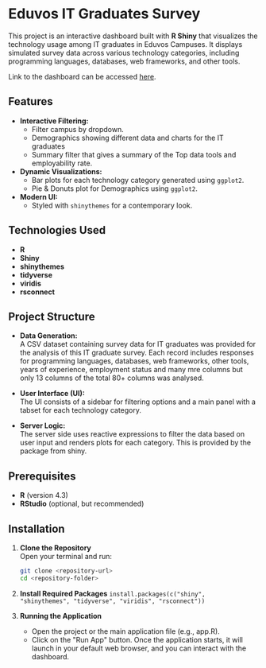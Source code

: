 # Eduvos IT Graduates Survey

This project is an interactive dashboard built with **R Shiny** that visualizes the technology usage among IT graduates in Eduvos Campuses. It displays simulated survey data across various technology categories, including programming languages, databases, web frameworks, and other tools.

Link to the dashboard can be accessed [here](https://kennymod.shinyapps.io/r_shiny_assignment/).

## Features

-   **Interactive Filtering:**
    -   Filter campus by dropdown.
    -   Demographics showing different data and charts for the IT graduates
    -   Summary filter that gives a summary of the Top data tools and employability rate.
-   **Dynamic Visualizations:**
    -   Bar plots for each technology category generated using `ggplot2`.
    -   Pie & Donuts plot for Demographics using `ggplot2`.
-   **Modern UI:**
    -   Styled with `shinythemes` for a contemporary look.

## Technologies Used

-   **R**
-   **Shiny**
-   **shinythemes**
-   **tidyverse**
-   **viridis**
-   **rsconnect**

## Project Structure

-   **Data Generation:**\
    A CSV dataset containing survey data for IT graduates was provided for the analysis of this IT graduate survey. Each record includes responses for programming languages, databases, web frameworks, other tools, years of experience, employment status and many mre columns but only 13 columns of the total 80+ columns was analysed.

-   **User Interface (UI):**\
    The UI consists of a sidebar for filtering options and a main panel with a tabset for each technology category.

-   **Server Logic:**\
    The server side uses reactive expressions to filter the data based on user input and renders plots for each category. This is provided by the package from shiny.

## Prerequisites

-   **R** (version 4.3)
-   **RStudio** (optional, but recommended)

## Installation

1.  **Clone the Repository**\
    Open your terminal and run:

    ``` bash
    git clone <repository-url>
    cd <repository-folder>
    ```

2.  **Install Required Packages** `install.packages(c("shiny", "shinythemes", "tidyverse", "viridis", "rsconnect"))`

3.  **Running the Application**

    -   Open the project or the main application file (e.g., app.R).
    -   Click on the "Run App" button. Once the application starts, it will launch in your default web browser, and you can interact with the dashboard.
